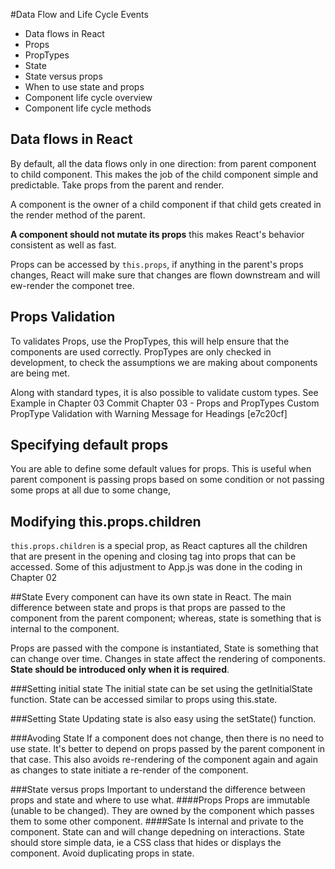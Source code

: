 #Data Flow and Life Cycle Events

* Data flows in React
* Props
* PropTypes
* State
* State versus props
* When to use state and props
* Component life cycle overview
* Component life cycle methods

## Data flows in React
By default, all the data  flows only in one direction: from parent component to child component.  This makes the job of the child component simple and predictable. Take props from the parent and render.

A component is the owner of a child component if that child gets created in the render method of the parent. 

**A component should not mutate its props** this makes React's behavior consistent as well as fast.

Props can be accessed by `this.props`,  if anything in the parent's props changes, React will make sure that changes are flown downstream and will ew-render the componet tree. 

## Props Validation
To validates Props, use the PropTypes, this will help ensure that the components are used correctly. PropTypes are only checked in development, to check the assumptions we are making about components are being met.

Along with standard types, it is also possible to validate custom types. See Example in Chapter 03 Commit  Chapter 03 - Props and PropTypes
Custom PropType Validation with Warning Message for Headings [e7c20cf]

## Specifying default props
You are able to define some default values for props. This is useful when parent component is passing props based on some condition or not passing some props at all due to some change,

## Modifying this.props.children
`this.props.children` is a special prop, as React captures all the children that are present in the opening and closing tag into props that can be accessed. Some of this adjustment to App.js was done in the coding in Chapter 02

##State
Every component can have its own state in React. The main difference between state and props is that props are passed to the component from the parent component; whereas, state is something that is internal to the component.

Props are passed with the compone is instantiated, State is something that can change over time.  Changes in state affect the rendering of components.
**State should be introduced only when it is required**.

###Setting initial state
The initial state can be set using the getInitialState function.
State can be accessed similar to props using this.state.

###Setting State
Updating state is also easy using the setState() function.

###Avoding State
If a component does not change, then there is no need to use state. It's better to depend on props passed by the parent component in that case. This also avoids re-rendering of the component again and again as changes to state initiate a re-render of the component.

###State versus props
Important to understand the difference between props and state and where to use what.
####Props
Props are immutable (unable to be changed). They are owned by the component which passes them to some other component.
####Sate
Is internal and private to the component. State can and will change depedning on interactions.
State should store simple data, ie a CSS class that hides or displays the component.
Avoid duplicating props in state.

